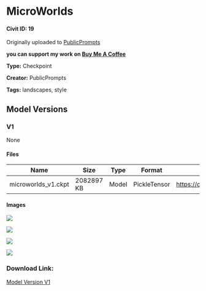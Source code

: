 # MicroWorlds

#### Civit ID: 19

<p>Originally uploaded to <a rel="ugc" href="http://publicprompts.art/">PublicPrompts</a></p><p><strong>you can support my work on </strong><a target="_blank" rel="ugc" href="https://www.buymeacoffee.com/PublicPrompts"><strong>Buy Me A Coffee</strong></a></p>

**Type:** Checkpoint

**Creator:** PublicPrompts

**Tags:** landscapes, style

## Model Versions

### V1

None

#### Files

| Name | Size | Type | Format | Download Url | AutoV1 | AutoV2 | SHA256 | CRC32 | BLAKE3 |
| --- | --- | --- | --- | --- | --- | --- | --- | --- | --- |
| microworlds_v1.ckpt | 2082897 KB | Model | PickleTensor | https://civitai.com/api/download/models/19 | A2A802B2 | 8D9D634EC4 | 8D9D634EC4868C2552915B9F0084A54DFBB107846750E339C10DA87DFE08B5F4 | E884462E | 83EF08C14B06DC852DDF3CBEAA0B24C4EAE5A43283150228A5A66A3F1B2BCC16 |

#### Images

<p><img src="https://image.civitai.com/xG1nkqKTMzGDvpLrqFT7WA/f9589d0d-4ed7-47a7-47a2-7a2247ad8a00/width=450/231.jpeg" /></p>

<p><img src="https://image.civitai.com/xG1nkqKTMzGDvpLrqFT7WA/6e99a698-19bd-48c3-f869-ea0c63f95400/width=450/296.jpeg" /></p>

<p><img src="https://image.civitai.com/xG1nkqKTMzGDvpLrqFT7WA/3152fd07-3d07-4e5a-4a1c-ec38b65c0700/width=450/295.jpeg" /></p>

<p><img src="https://image.civitai.com/xG1nkqKTMzGDvpLrqFT7WA/e4fae21a-46e8-4bdd-96da-53dd0b6b9000/width=450/294.jpeg" /></p>

### Download Link:

[Model Version V1](https://civitai.com/api/download/models/19)

